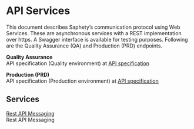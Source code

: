# API Services
This document describes Saphety’s communication protocol using Web Services.
These are asynchronous services with a REST implementation over https.
A Swagger interface is available for testing purposes. Following are the Quality Assurance (QA) and Production (PRD) endpoints.

**Quality Assurance**  
API specification (Quality environment) at [API specification](https://www-qa.netdocs.com.pt/tradehttpqa/apidoc/index.html?url=/tradehttpQA/ApiDoc/swagger.json)  

**Production (PRD)**  
API specification (Production environment) at [API specification](https://ws.netdocs.com.pt/tradehttp/apidoc/index.html?url=/tradehttp/ApiDoc/swagger.json)  


## Services
[Rest API Messaging](../notebooks/rest-api-messaging.ipynb)  
Rest API Messaging